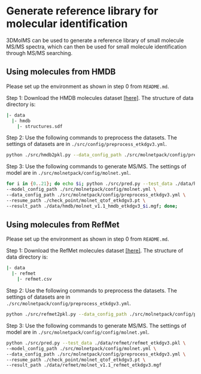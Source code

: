 # Generate reference library for molecular identification

3DMolMS can be used to generate a reference library of small molecule MS/MS spectra, which can then be used for small molecule identification through MS/MS searching. 

## Using molecules from HMDB

Please set up the environment as shown in step 0 from `README.md`. 

Step 1: Download the HMDB molecules dataset [[here]](https://hmdb.ca/downloads). The structure of data directory is: 

```bash
|- data
  |- hmdb
    |- structures.sdf
```

Step 2: Use the following commands to preprocess the datasets. The settings of datasets are in `./src/config/preprocess_etkdgv3.yml`. 

```bash
python ./src/hmdb2pkl.py --data_config_path ./src/molnetpack/config/preprocess_etkdgv3.yml
```

Step 3: Use the following commands to generate MS/MS. The settings of model are in `./src/molnetpack/config/molnet.yml`. 

```bash
for i in {0..21}; do echo $i; python ./src/pred.py --test_data ./data/hmdb/hmdb_etkdgv3_$i.pkl \
--model_config_path ./src/molnetpack/config/molnet.yml \
--data_config_path ./src/molnetpack/config/preprocess_etkdgv3.yml \
--resume_path ./check_point/molnet_qtof_etkdgv3.pt \
--result_path ./data/hmdb/molnet_v1.1_hmdb_etkdgv3_$i.mgf; done;
```

## Using molecules from RefMet

Please set up the environment as shown in step 0 from `README.md`. 

Step 1: Download the RefMet molecules dataset [[here]](https://www.metabolomicsworkbench.org/databases/refmet/browse.php). The structure of data directory is: 

```bash
|- data
  |- refmet
    |- refmet.csv
```

Step 2: Use the following commands to preprocess the datasets. The settings of datasets are in `./src/molnetpack/config/preprocess_etkdgv3.yml`. 

```bash
python ./src/refmet2pkl.py --data_config_path ./src/molnetpack/config/preprocess_etkdgv3.yml
```

Step 3: Use the following commands to generate MS/MS. The settings of model are in `./src/molnetpack/config/config/molnet.yml`. 

```bash
python ./src/pred.py --test_data ./data/refmet/refmet_etkdgv3.pkl \
--model_config_path ./src/molnetpack/config/molnet.yml \
--data_config_path ./src/molnetpack/config/preprocess_etkdgv3.yml \
--resume_path ./check_point/molnet_qtof_etkdgv3.pt \
--result_path ./data/refmet/molnet_v1.1_refmet_etkdgv3.mgf
```
